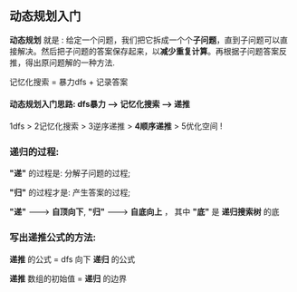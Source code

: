 ## 动态规划入门

**动态规划** 就是 : 给定一个问题，我们把它拆成一个个**子问题**，直到子问题可以直接解决。然后把子问题的答案保存起来，以**减少重复计算**。再根据子问题答案反推，得出原问题解的一种方法.

记忆化搜索 = 暴力dfs + 记录答案


#### **动态规划入门思路**:  dfs暴力 --> 记忆化搜索  --> 递推

1dfs > 2记忆化搜索 > 3逆序递推 > **4顺序递推** > 5优化空间 !


### 递归的过程:

**"递"** 的过程是: 分解子问题的过程;

**"归"** 的过程才是: 产生答案的过程;

**"递"**  ---> **自顶向下**,   **"归"** ---> **自底向上** ， 其中 **"底"** 是 **递归搜索树** 的底


### 写出递推公式的方法: 

**递推** 的公式  = dfs 向下 **递归** 的公式

**递推** 数组的初始值 = **递归** 的边界